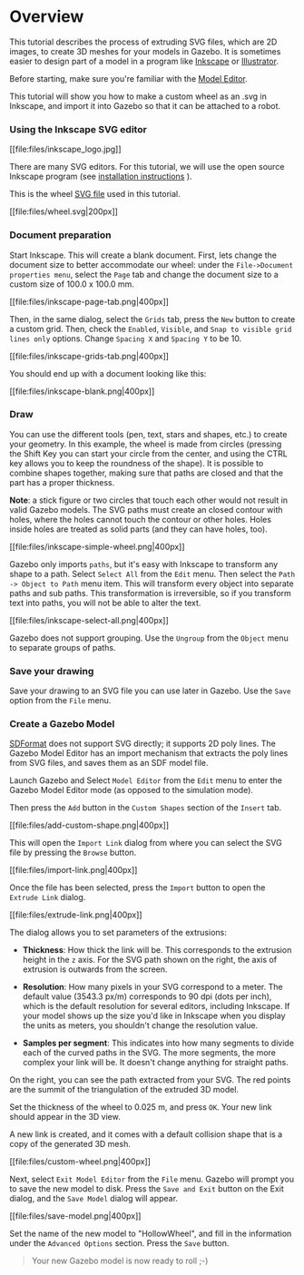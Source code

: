 # Overview

This tutorial describes the process of extruding SVG files, which are 2D
 images, to create 3D meshes for your models in Gazebo. It is sometimes
 easier to design part of a model in a program like [Inkscape](https://inkscape.org/) or [Illustrator](www.adobe.com/Illustrator).

Before starting, make sure you're familiar with the
 [Model Editor](http://gazebosim.org/tutorials?tut=model_editor).

This tutorial will show you how to make a custom wheel as an .svg in Inkscape,
 and import it into Gazebo so that it can be attached to a robot.

### Using the Inkscape SVG editor

[[file:files/inkscape_logo.jpg]]

There are many SVG editors. For this tutorial, we will use the open source
 Inkscape program (see
[installation instructions](https://inkscape.org/en/download) ).

 This is the wheel
[SVG file](https://github.com/osrf/gazebo_tutorials/raw/default/extrude_svg/files/wheel.svg) used in this tutorial.


[[file:files/wheel.svg|200px]]


### Document preparation

Start Inkscape. This will create a blank document. First, lets change the
 document size to better accommodate our wheel: under the `File->Document
 properties menu`, select the `Page` tab and change the document size to a
 custom size of 100.0 x 100.0 mm.

[[file:files/inkscape-page-tab.png|400px]]

Then, in the same dialog, select the `Grids`
 tab, press the `New` button to create a custom grid. Then, check the `Enabled`,
 `Visible`, and `Snap to visible grid lines only` options. Change
 `Spacing X` and `Spacing Y` to be 10.

[[file:files/inkscape-grids-tab.png|400px]]

You should end up with a document looking like this:

[[file:files/inkscape-blank.png|400px]]

### Draw

You can use the different tools (pen, text, stars and shapes, etc.) to create
 your geometry. In this example, the wheel is made from circles (pressing the
 Shift Key you can start your circle from the center, and using the CTRL key
 allows you to keep the roundness of the shape). It is possible to combine
 shapes together, making sure that paths are closed and that the part has
 a proper thickness.

 **Note**: a stick figure or two circles that touch each other would not
 result in valid Gazebo models. The SVG paths must create an closed contour with
 holes, where the holes cannot touch the contour or other holes. Holes inside
 holes are treated as solid parts (and they can have holes, too).

[[file:files/inkscape-simple-wheel.png|400px]]

Gazebo only imports `paths`, but it's easy with Inkscape to transform any shape
 to a path. Select `Select All` from the `Edit` menu. Then select the
`Path -> Object to Path` menu item. This will transform every object into
 separate paths and sub paths. This transformation is irreversible, so if you
 transform text into paths, you will not be able to alter the text.

[[file:files/inkscape-select-all.png|400px]]

Gazebo does not support grouping. Use the `Ungroup` from the `Object` menu to
 separate groups of paths.

### Save your drawing

Save your drawing to an SVG file you can use later in Gazebo. Use the `Save`
 option from the `File` menu.

### Create a Gazebo Model

[SDFormat](http://sdformat.org) does not support SVG directly; it supports 2D
 poly lines. The Gazebo Model Editor has an import mechanism that extracts the
 poly lines from SVG files, and saves them as an SDF model file.

Launch Gazebo and Select `Model Editor` from the `Edit` menu to enter the
 Gazebo Model Editor mode (as opposed to the simulation mode).


Then press the `Add` button in the `Custom Shapes` section of the `Insert` tab.

[[file:files/add-custom-shape.png|400px]]

This will open the `Import Link` dialog from where you can select the SVG file
 by pressing the `Browse` button.

[[file:files/import-link.png|400px]]

Once the file has been selected, press the `Import` button to open the
 `Extrude Link` dialog.

[[file:files/extrude-link.png|400px]]

The dialog allows you to set parameters of the extrusions:


* **Thickness**: How thick the link will be. This corresponds to the extrusion
 height in the `z` axis. For the SVG path shown on the right, the axis of
 extrusion is outwards from the screen.

* **Resolution**: How many pixels in your SVG correspond to a meter. The
 default value (3543.3 px/m) corresponds to 90 dpi (dots per inch), which is
 the default resolution for several editors, including Inkscape. If your model
 shows up the size you'd like in Inkscape when you display the units as meters,
 you shouldn't change the resolution value.

* **Samples per segment**: This indicates into how many segments to divide each of
 the curved paths in the SVG. The more segments, the more complex your link
 will be. It doesn't change anything for straight paths.

On the right, you can see the path extracted from your SVG. The red points are
 the summit of the triangulation of the extruded 3D model.

Set the thickness of the wheel to 0.025 m, and press `OK`. Your new link should
 appear in the 3D view.

A new link is created, and it comes with a default collision shape that is
a copy of the generated 3D mesh.

[[file:files/custom-wheel.png|400px]]

Next, select `Exit Model Editor` from the `File` menu. Gazebo will prompt you
 to save the new model to disk. Press the `Save and Exit` button on the Exit
 dialog, and the `Save Model` dialog will appear.

[[file:files/save-model.png|400px]]

Set the name of the new model to "HollowWheel", and fill in the information under
 the `Advanced Options` section. Press the `Save` button.

> Your new Gazebo model is now ready to roll ;-)


